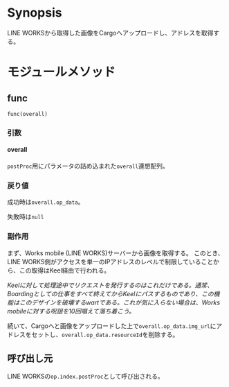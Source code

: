 # Synopsis

LINE WORKSから取得した画像をCargoへアップロードし、アドレスを取得する。

# モジュールメソッド

## func

```
func(overall)
```

### 引数

#### overall

`postProc`用にパラメータの詰め込まれた`overall`連想配列。

### 戻り値

成功時は`overall.op_data`。

失敗時は`null`

### 副作用

まず、Works mobile (LINE WORKS)サーバーから画像を取得する。
このとき、LINE WORKS側がアクセスを単一のIPアドレスのレベルで制限していることから、この取得はKeel経由で行われる。

*Keelに対して処理途中でリクエストを発行するのはこれだけである。通常、Boardingとしての仕事をすべて終えてからKeelにパスするものであり、この機能はこのデザインを破壊するwartである。これが気に入らない場合は、Works mobileに対する呪詛を10回唱えて落ち着こう。*

続いて、Cargoへと画像をアップロードした上で`overall.op_data.img_url`にアドレスをセットし、`overall.op_data.resourceId`を削除する。

## 呼び出し元

LINE WORKSの`op.index.postProc`として呼び出される。